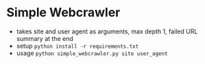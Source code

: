 # Simple Webcrawler
- takes site and user agent as arguments, max depth 1, failed URL summary at the end
- setup `python install -r requirements.txt`
- usage `python simple_webcrawler.py site user_agent` 